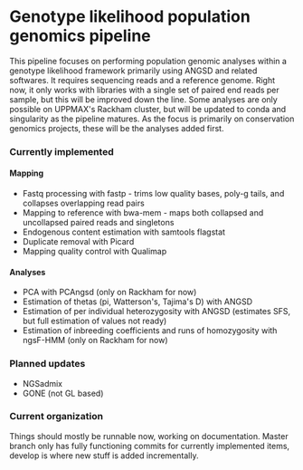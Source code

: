 # Genotype likelihood population genomics pipeline

This pipeline focuses on performing population genomic analyses within a 
genotype likelihood framework primarily using ANGSD and related softwares. It 
requires sequencing reads and a reference genome. Right now, it only works 
with libraries with a single set of paired end reads per sample, but this will 
be improved down the line. Some analyses are only possible on UPPMAX's Rackham 
cluster, but will be updated to conda and singularity as the pipeline matures. 
As the focus is primarily on conservation genomics projects, these will be the 
analyses added first.

### Currently implemented

#### Mapping

- Fastq processing with fastp - trims low quality bases, poly-g tails, and 
  collapses overlapping read pairs
- Mapping to reference with bwa-mem - maps both collapsed and uncollapsed 
  paired reads and singletons
- Endogenous content estimation with samtools flagstat
- Duplicate removal with Picard
- Mapping quality control with Qualimap

#### Analyses

- PCA with PCAngsd (only on Rackham for now)
- Estimation of thetas (pi, Watterson's, Tajima's D) with ANGSD
- Estimation of per individual heterozygosity with ANGSD (estimates SFS, but
  full estimation of values not ready)
- Estimation of inbreeding coefficients and runs of homozygosity with ngsF-HMM 
  (only on Rackham for now)

### Planned updates

- NGSadmix
- GONE (not GL based)

### Current organization

Things should mostly be runnable now, working on documentation. Master branch 
only has fully functioning commits for currently implemented items, develop is 
where new stuff is added incrementally.